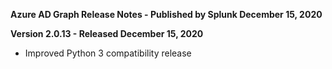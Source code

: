 **Azure AD Graph Release Notes - Published by Splunk December 15, 2020**


**Version 2.0.13 - Released December 15, 2020**

* Improved Python 3 compatibility release
